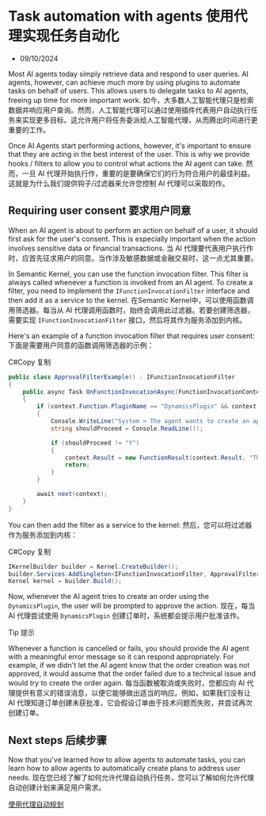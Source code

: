# Task automation with agents 使用代理实现任务自动化

- 09/10/2024

Most AI agents today simply retrieve data and respond to user queries. AI agents, however, can achieve much more by using plugins to automate tasks on behalf of users. This allows users to delegate tasks to AI agents, freeing up time for more important work.
如今，大多数人工智能代理只是检索数据并响应用户查询。然而，人工智能代理可以通过使用插件代表用户自动执行任务来实现更多目标。这允许用户将任务委派给人工智能代理，从而腾出时间进行更重要的工作。

Once AI Agents start performing actions, however, it's important to ensure that they are acting in the best interest of the user. This is why we provide hooks / filters to allow you to control what actions the AI agent can take.
然而，一旦 AI 代理开始执行作，重要的是要确保它们的行为符合用户的最佳利益。这就是为什么我们提供钩子/过滤器来允许您控制 AI 代理可以采取的作。



## Requiring user consent  要求用户同意

When an AI agent is about to perform an action on behalf of a user, it should first ask for the user's consent. This is especially important when the action involves sensitive data or financial transactions.
当 AI 代理要代表用户执行作时，应首先征求用户的同意。当作涉及敏感数据或金融交易时，这一点尤其重要。

In Semantic Kernel, you can use the function invocation filter. This filter is always called whenever a function is invoked from an AI agent. To create a filter, you need to implement the `IFunctionInvocationFilter` interface and then add it as a service to the kernel.
在Semantic Kernel中，可以使用函数调用筛选器。每当从 AI 代理调用函数时，始终会调用此过滤器。若要创建筛选器，需要实现 `IFunctionInvocationFilter` 接口，然后将其作为服务添加到内核。

Here's an example of a function invocation filter that requires user consent:
下面是需要用户同意的函数调用筛选器的示例：

C#Copy  复制

```csharp
public class ApprovalFilterExample() : IFunctionInvocationFilter
{
    public async Task OnFunctionInvocationAsync(FunctionInvocationContext context, Func<FunctionInvocationContext, Task> next)
    {
        if (context.Function.PluginName == "DynamicsPlugin" && context.Function.Name == "create_order")
        {
            Console.WriteLine("System > The agent wants to create an approval, do you want to proceed? (Y/N)");
            string shouldProceed = Console.ReadLine()!;

            if (shouldProceed != "Y")
            {
                context.Result = new FunctionResult(context.Result, "The order creation was not approved by the user");
                return;
            }
        }

        await next(context);
    }
}
```

You can then add the filter as a service to the kernel:
然后，您可以将过滤器作为服务添加到内核：

C#Copy  复制

```csharp
IKernelBuilder builder = Kernel.CreateBuilder();
builder.Services.AddSingleton<IFunctionInvocationFilter, ApprovalFilterExample>();
Kernel kernel = builder.Build();
```

Now, whenever the AI agent tries to create an order using the `DynamicsPlugin`, the user will be prompted to approve the action.
现在，每当 AI 代理尝试使用 `DynamicsPlugin` 创建订单时，系统都会提示用户批准该作。

 Tip  提示

Whenever a function is cancelled or fails, you should provide the AI agent with a meaningful error message so it can respond appropriately. For example, if we didn't let the AI agent know that the order creation was not approved, it would assume that the order failed due to a technical issue and would try to create the order again.
每当函数被取消或失败时，您都应向 AI 代理提供有意义的错误消息，以便它能够做出适当的响应。例如，如果我们没有让 AI 代理知道订单创建未获批准，它会假设订单由于技术问题而失败，并尝试再次创建订单。



## Next steps  后续步骤

Now that you've learned how to allow agents to automate tasks, you can learn how to allow agents to automatically create plans to address user needs.
现在您已经了解了如何允许代理自动执行任务，您可以了解如何允许代理自动创建计划来满足用户需求。

[  使用代理自动规划](https://learn.microsoft.com/en-us/semantic-kernel/concepts/planning)